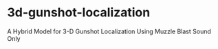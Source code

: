 # 3d-gunshot-localization
A Hybrid Model for 3-D Gunshot Localization Using Muzzle Blast Sound Only
